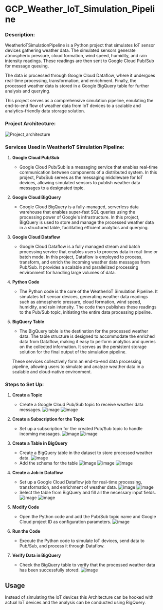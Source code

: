 # GCP_Weather_IoT_Simulation_Pipeline
### Description:
WeatherIoTSimulationPipeline is a Python project that simulates IoT sensor devices gathering weather data. The simulated sensors generate atmospheric pressure, cloud formation, wind speed, humidity, and rain intensity readings. These readings are then sent to Google Cloud Pub/Sub for message queuing.

The data is processed through Google Cloud Dataflow, where it undergoes real-time processing, transformation, and enrichment. Finally, the processed weather data is stored in a Google BigQuery table for further analysis and querying.

This project serves as a comprehensive simulation pipeline, emulating the end-to-end flow of weather data from IoT devices to a scalable and analytics-friendly data storage solution.

### Project Architecture:
![Project_architecture](https://github.com/AfzalAliSolangi/GCP_Weather_IoT_Simulation_Pipeline/assets/100179604/9ca46e82-b825-4591-8126-fed49abcb35e)

### Services Used in WeatherIoT Simulation Pipeline:
1. **Google Cloud Pub/Sub**
   - Google Cloud Pub/Sub is a messaging service that enables real-time communication between components of a distributed system. In this project, Pub/Sub serves as the messaging middleware for IoT devices, allowing simulated sensors to publish weather data messages to a designated topic.

2. **Google Cloud BigQuery**
   - Google Cloud BigQuery is a fully-managed, serverless data warehouse that enables super-fast SQL queries using the processing power of             Google's infrastructure. In this project, BigQuery is used to store and manage the processed weather data in a structured table, facilitating efficient analytics and querying.

3. **Google Cloud Dataflow**
   - Google Cloud Dataflow is a fully managed stream and batch processing service that enables users to process data in real-time or batch mode.       In this project, Dataflow is employed to process, transform, and enrich the incoming weather data messages from Pub/Sub. It provides a scalable and parallelized processing environment for handling large volumes of data.

4. **Python Code**
   - The Python code is the core of the WeatherIoT Simulation Pipeline. It simulates IoT sensor devices, generating weather data readings such as      atmospheric pressure, cloud formation, wind speed, humidity, and rain intensity. The code then publishes these readings to the Pub/Sub topic, initiating the entire data processing pipeline.

5. **BigQuery Table**
   - The BigQuery table is the destination for the processed weather data. The table structure is designed to accommodate the enriched data from       Dataflow, making it easy to perform analytics and queries on the collected information. It serves as the persistent storage solution for the final output of the simulation pipeline.

    These services collectively form an end-to-end data processing pipeline, allowing users to simulate and analyze weather data in a scalable 
    and cloud-native environment.

### Steps to Set Up:
1. **Create a Topic**
   - Create a Google Cloud Pub/Sub topic to receive weather data messages.
     ![image](https://github.com/AfzalAliSolangi/GCP_Weather_IoT_Simulation_Pipeline/assets/100179604/a7c16b0c-907d-46d4-b34b-fd3cbaaf87ee)
     ![image](https://github.com/AfzalAliSolangi/GCP_Weather_IoT_Simulation_Pipeline/assets/100179604/6c5a79e9-68e5-455f-9302-70e116c522ec)

2. **Create a Subscription for the Topic**
   - Set up a subscription for the created Pub/Sub topic to handle incoming messages.
     ![image](https://github.com/AfzalAliSolangi/GCP_Weather_IoT_Simulation_Pipeline/assets/100179604/62be6f94-d975-457e-bcc8-36b8e69061bc)
     ![image](https://github.com/AfzalAliSolangi/GCP_Weather_IoT_Simulation_Pipeline/assets/100179604/80be73d2-4536-42e2-9a34-647d36fb292a)

3. **Create a Table in BigQuery**
   - Create a BigQuery table in the dataset to store processed weather data.
     ![image](https://github.com/AfzalAliSolangi/GCP_Weather_IoT_Simulation_Pipeline/assets/100179604/f190fa0b-f480-46a0-af10-6040eade503e)
   - Add the schema for the table
     ![image](https://github.com/AfzalAliSolangi/GCP_Weather_IoT_Simulation_Pipeline/assets/100179604/ddf54cb4-c414-4db9-94cc-4fa6793bd8bb)
     ![image](https://github.com/AfzalAliSolangi/GCP_Weather_IoT_Simulation_Pipeline/assets/100179604/c0db8e46-7b18-4df7-be3a-d7b1cf6abed8)
     ![image](https://github.com/AfzalAliSolangi/GCP_Weather_IoT_Simulation_Pipeline/assets/100179604/c21055cb-bc53-4ffd-b80f-b16446d727dd)

4. **Create a Job in Dataflow**
   - Set up a Google Cloud Dataflow job for real-time processing, transformation, and enrichment of weather data.
     ![image](https://github.com/AfzalAliSolangi/GCP_Weather_IoT_Simulation_Pipeline/assets/100179604/241d7eaf-dac8-4c9c-86ea-8bcecf6bb8c2)
     ![image](https://github.com/AfzalAliSolangi/GCP_Weather_IoT_Simulation_Pipeline/assets/100179604/981046df-b1a0-446b-9aff-80cb71201666)
   - Select the table from BigQuery and fill all the necessary input fields.
     ![image](https://github.com/AfzalAliSolangi/GCP_Weather_IoT_Simulation_Pipeline/assets/100179604/84e6463a-060f-4811-9bea-a3b70020d19f)
     ![image](https://github.com/AfzalAliSolangi/GCP_Weather_IoT_Simulation_Pipeline/assets/100179604/74d5dd1f-0c84-4e20-a696-eadefa91eb41)

5. **Modify Code**
   - Open the Python code and add the Pub/Sub topic name and Google Cloud project ID as configuration parameters.
   ![image](https://github.com/AfzalAliSolangi/GCP_Weather_IoT_Simulation_Pipeline/assets/100179604/ed25e360-037c-498f-96a9-3d2fce9fe955)


6. **Run the Code**
   - Execute the Python code to simulate IoT devices, send data to Pub/Sub, and process it through Dataflow.

7. **Verify Data in BigQuery**
   - Check the BigQuery table to verify that the processed weather data has been successfully stored.
     ![image](https://github.com/AfzalAliSolangi/GCP_Weather_IoT_Simulation_Pipeline/assets/100179604/0d9de178-7c3f-4627-816c-d09920a4c087)


## Usage

Instead of simulating the IoT devices this Architecture can be hooked with actual IoT devices and the analysis can be conducted using BigQuery. 


